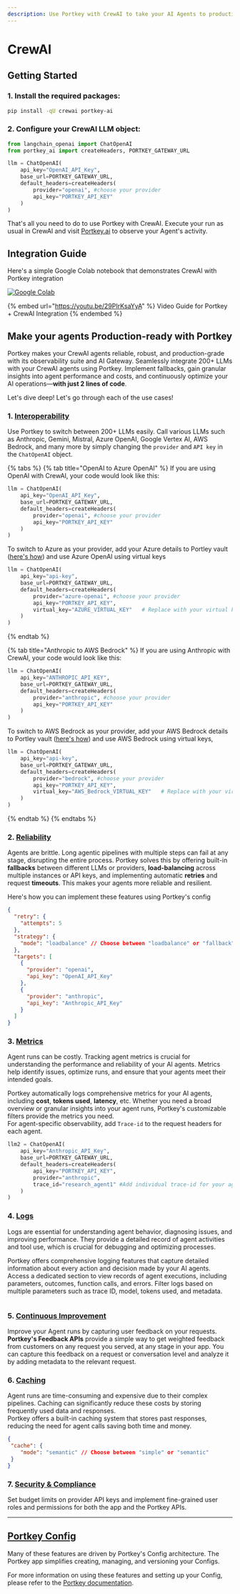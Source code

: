 ```yaml
---
description: Use Portkey with CrewAI to take your AI Agents to production
---
```


# CrewAI

## Getting Started

### 1. Install the required packages:

```bash
pip install -qU crewai portkey-ai
```

### 2. Configure your CrewAI LLM object:

```python
from langchain_openai import ChatOpenAI
from portkey_ai import createHeaders, PORTKEY_GATEWAY_URL

llm = ChatOpenAI(
    api_key="OpenAI_API_Key",
    base_url=PORTKEY_GATEWAY_URL,
    default_headers=createHeaders(
        provider="openai", #choose your provider
        api_key="PORTKEY_API_KEY"
    )
)
```

That's all you need to do to use Portkey with CrewAI. Execute your run as usual in CrewAI and visit [Portkey.ai](https://portkey.ai) to observe your Agent's activity.

## Integration Guide

Here's a simple Google Colab notebook that demonstrates CrewAI with Portkey integration

[![Google Colab](https://colab.research.google.com/assets/colab-badge.svg)](https://git.new/crewAI-docs)

{% embed url="https://youtu.be/29PIrKsaYyA" %}
Video Guide for Portkey + CrewAI Integration
{% endembed %}

## Make your agents Production-ready with Portkey

Portkey makes your CrewAI agents reliable, robust, and production-grade with its observability suite and AI Gateway. Seamlessly integrate 200+ LLMs with your CrewAI agents using Portkey. Implement fallbacks, gain granular insights into agent performance and costs, and continuously optimize your AI operations—**with just 2 lines of code**.

Let's dive deep! Let's go through each of the use cases!

### 1. [Interoperability](../../product/ai-gateway-streamline-llm-integrations/universal-api.md)

Use Portkey to switch between 200+ LLMs easily. Call various LLMs such as Anthropic, Gemini, Mistral, Azure OpenAI, Google Vertex AI,  AWS Bedrock, and many more by simply changing the  `provider` and `API key` in the `ChatOpenAI` object.

{% tabs %}
{% tab title="OpenAI to Azure OpenAI" %}
If you are using OpenAI with CrewAI, your code would look like this:

```python
llm = ChatOpenAI(
    api_key="OpenAI_API_Key",
    base_url=PORTKEY_GATEWAY_URL,
    default_headers=createHeaders(
        provider="openai", #choose your provider
        api_key="PORTKEY_API_KEY"
    )
)
```

To switch to Azure as your provider, add your Azure details to Portley vault ([here's how](../supported-llms/azure-openai.md)) and use Azure OpenAI using virtual keys

```python
llm = ChatOpenAI(
    api_key="api-key",
    base_url=PORTKEY_GATEWAY_URL,
    default_headers=createHeaders(
        provider="azure-openai", #choose your provider
        api_key="PORTKEY_API_KEY",  
        virtual_key="AZURE_VIRTUAL_KEY"   # Replace with your virtual key for Azure
    )
)
```
{% endtab %}

{% tab title="Anthropic to AWS Bedrock" %}
If you are using Anthropic with CrewAI, your code would look like this:

```python
llm = ChatOpenAI(
    api_key="ANTHROPIC_API_KEY",
    base_url=PORTKEY_GATEWAY_URL,
    default_headers=createHeaders(
        provider="anthropic", #choose your provider
        api_key="PORTKEY_API_KEY"
    )
)
```

To switch to AWS Bedrock as your provider, add your AWS Bedrock details to Portley vault ([here's how](../supported-llms/aws-bedrock.md)) and use AWS Bedrock using virtual keys,

```python
llm = ChatOpenAI(
    api_key="api-key",
    base_url=PORTKEY_GATEWAY_URL,
    default_headers=createHeaders(
        provider="bedrock", #choose your provider
        api_key="PORTKEY_API_KEY",  
        virtual_key="AWS_Bedrock_VIRTUAL_KEY"   # Replace with your virtual key for Bedrock
    )
)
```
{% endtab %}
{% endtabs %}

### 2. [Reliability](../../product/ai-gateway-streamline-llm-integrations/)

Agents are brittle. Long agentic pipelines with multiple steps can fail at any stage, disrupting the entire process. Portkey solves this by offering built-in **fallbacks** between different LLMs or providers, **load-balancing** across multiple instances or API keys, and implementing automatic **retries** and request **timeouts**. This makes your agents more reliable and resilient.

Here's how you can implement these features using Portkey's config

```json
{
  "retry": {
    "attempts": 5
  },
  "strategy": {
    "mode": "loadbalance" // Choose between "loadbalance" or "fallback"
  },
  "targets": [
    {
      "provider": "openai",
      "api_key": "OpenAI_API_Key"
    },
    {
      "provider": "anthropic",
      "api_key": "Anthropic_API_Key"
    }
  ]
}
```

### 3. [Metrics](../../product/observability-modern-monitoring-for-llms/)

Agent runs can be costly. Tracking agent metrics is crucial for understanding the performance and reliability of your AI agents. Metrics help identify issues, optimize runs, and ensure that your agents meet their intended goals.

Portkey automatically logs comprehensive metrics for your AI agents, including **cost**, **tokens used**, **latency**, etc. Whether you need a broad overview or granular insights into your agent runs, Portkey's customizable filters provide the metrics you need.\
For agent-specific observability, add `Trace-id` to the request headers for each agent.&#x20;

```python
llm2 = ChatOpenAI(
    api_key="Anthropic_API_Key",
    base_url=PORTKEY_GATEWAY_URL,
    default_headers=createHeaders(
        api_key="PORTKEY_API_KEY",
        provider="anthropic",
        trace_id="research_agent1" #Add individual trace-id for your agent analytics
    )
)
```

### 4. [Logs](../../product/observability-modern-monitoring-for-llms/logs.md)

Logs are essential for understanding agent behavior, diagnosing issues, and improving performance. They provide a detailed record of agent activities and tool use, which is crucial for debugging and optimizing processes.

Portkey offers comprehensive logging features that capture detailed information about every action and decision made by your AI agents. Access a dedicated section to view records of agent executions, including parameters, outcomes, function calls, and errors. Filter logs based on multiple parameters such as trace ID, model, tokens used, and metadata.

<figure><img src="../../.gitbook/assets/222.gif" alt=""><figcaption></figcaption></figure>

### 5. [Continuous Improvement](../../product/observability-modern-monitoring-for-llms/feedback.md)

Improve your Agent runs by capturing user feedback on your requests. **Portkey's Feedback APIs** provide a simple way to get weighted feedback from customers on any request you served, at any stage in your app. You can capture this feedback on a request or conversation level and analyze it by adding metadata to the relevant request.

### 6. [Caching](../../product/ai-gateway-streamline-llm-integrations/cache-simple-and-semantic.md)

Agent runs are time-consuming and expensive due to their complex pipelines. Caching can significantly reduce these costs by storing frequently used data and responses.\
Portkey offers a built-in caching system that stores past responses, reducing the need for agent calls saving both time and money.

```json
{
 "cache": {
    "mode": "semantic" // Choose between "simple" or "semantic"
 }
}
```

### 7. [Security & Compliance](../../product/enterprise-offering/security-portkey.md)

Set budget limits on provider API keys and implement fine-grained user roles and permissions for both the app and the Portkey APIs.

***

## [Portkey Config](../../product/ai-gateway-streamline-llm-integrations/configs.md)

Many of these features are driven by Portkey's Config architecture. The Portkey app simplifies creating, managing, and versioning your Configs.

For more information on using these features and setting up your Config, please refer to the [Portkey documentation](https://docs.portkey.ai).
